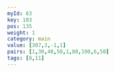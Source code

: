 ```yaml
---
myId: 63
key: 103
pos: 135
weight: 1
category: main
value: [307,3,-1,1]
pairs: [1,30,40,50,1,80,100,6,50]
tags: [8,11]
---
```

